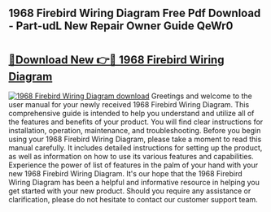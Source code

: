 ## 1968 Firebird Wiring Diagram Free Pdf Download - Part-udL New Repair Owner Guide QeWr0

# <h2><a href="http://dfmz3t0.blite.top/?on=1968+Firebird+Wiring+Diagram">🔗Download New 👉🔴 1968 Firebird Wiring Diagram</a></h2>

[![1968 Firebird Wiring Diagram download](https://i.imgur.com/lujVjoI.png)](http://dfmz3t0.blite.top/?on=1968+Firebird+Wiring+Diagram)
Greetings and welcome to the user manual for your newly received 1968 Firebird Wiring Diagram. This comprehensive guide is intended to help you understand and utilize all of the features and benefits of your product. You will find clear instructions for installation, operation, maintenance, and troubleshooting. Before you begin using your 1968 Firebird Wiring Diagram, please take a moment to read this manual carefully. It includes detailed instructions for setting up the product, as well as information on how to use its various features and capabilities. Experience the power of list of features in the palm of your hand with your new 1968 Firebird Wiring Diagram. It's our hope that the 1968 Firebird Wiring Diagram has been a helpful and informative resource in helping you get started with your new product. Should you require any assistance or clarification, please do not hesitate to contact our customer support team.

